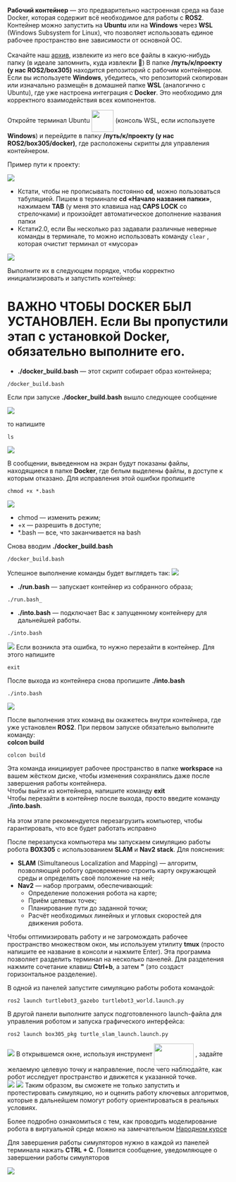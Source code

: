 __Рабочий контейнер__ — это предварительно настроенная среда на базе Docker, которая содержит всё необходимое для работы с __ROS2__. Контейнер можно запустить на __Ubuntu__ или на __Windows__ через __WSL__ (Windows Subsystem for Linux), что позволяет использовать единое рабочее пространство вне зависимости от основной ОС.<br>
<br>
Скачайте наш [архив](https://github.com/WWnotLL/ROS2_tutorial_305/blob/main/%D0%9E%D0%B6%D0%B8%D0%B2%D0%BB%D1%8F%D0%B5%D0%BC%20%D1%80%D0%BE%D0%B1%D0%BE%D1%82%D0%B0/box305.zip), извлеките из него все файлы в какую-нибудь папку (в идеале запомнить, куда извлекли 🙊)
В папке __/путь/к/проекту (у нас ROS2/box305)__ находится репозиторий с рабочим контейнером. Если вы используете __Windows__, убедитесь, что репозиторий скопирован или изначально размещён в домашней папке __WSL__ (аналогично с Ubuntu), где уже настроена интеграция с __Docker__. Это необходимо для корректного взаимодействия всех компонентов.<br>

Откройте терминал Ubuntu  <a href="url"><img src="https://github.com/WWnotLL/ROS2_tutorial_305/blob/main/Docker/Фото%20к%20инструкции/23.png" align="center" height="50" width="50" ></a>  (консоль WSL, если используете __Windows__) и перейдите в папку __/путь/к/проекту (у нас ROS2/box305/docker)__, где расположены скрипты для управления контейнером. 

Пример пути к проекту:

![](https://github.com/WWnotLL/ROS2_tutorial_305/blob/main/Docker/Фото%20к%20инструкции/10.png)

- Кстати, чтобы не прописывать постоянно __cd__, можно пользоваться табуляцией. Пишем в терминале __cd «Начало названия папки»__, нажимаем __TAB__ (у меня это клавиша над __CAPS LOCK__ со стрелочками) и произойдет автоматическое дополнение названия папки
- Кстати2.0, если Вы несколько раз задавали различные неверные команды в терминале, то можно использовать команду `clear` , которая очистит терминал от «мусора»

![](https://github.com/WWnotLL/ROS2_tutorial_305/blob/main/Docker/Фото%20к%20инструкции/15.png)

Выполните их в следующем порядке, чтобы корректно инициализировать и запустить контейнер:<br>
# ВАЖНО ЧТОБЫ __DOCKER__ БЫЛ УСТАНОВЛЕН. Если Вы пропустили этап с установкой __Docker__, обязательно выполните его.
- __./docker_build.bash__ — этот скрипт собирает образ контейнера;<br>
```
/docker_build.bash
```
Если при запуске __./docker_build.bash__ вышло следующее сообщение

![](https://github.com/WWnotLL/ROS2_tutorial_305/blob/main/Docker/Фото%20к%20инструкции/11.png)

то напишите 
```
ls
```
![](https://github.com/WWnotLL/ROS2_tutorial_305/blob/main/Docker/Фото%20к%20инструкции/12.png)

В сообщении, выведенном на экран будут показаны файлы, находящиеся в папке __Docker__, где белым выделены файлы, в доступе к которым отказано. Для исправления этой ошибки пропишите 
```
chmod +x *.bash
```
![](https://github.com/WWnotLL/ROS2_tutorial_305/blob/main/Docker/Фото%20к%20инструкции/13.png)

- chmod — изменить режим;
- +х — разрешить в доступе;
- *.bash — все, что заканчивается на bash

Снова вводим __./docker_build.bash__
```
/docker_build.bash
```

Успешное выполнение команды будет выглядеть так:
![](https://github.com/WWnotLL/ROS2_tutorial_305/blob/main/Docker/Фото%20к%20инструкции/16.png)
- __./run.bash__ — запускает контейнер из собранного образа;<br>
```
./run.bash_
```
- __./into.bash__ — подключает Вас к запущенному контейнеру для дальнейшей работы.<br>
```
./into.bash
```
![](https://github.com/WWnotLL/ROS2_tutorial_305/blob/main/Docker/Фото%20к%20инструкции/17.png)
Если возникла эта ошибка, то нужно перезайти в контейнер. Для этого напишите 
```
exit
```
После выхода из контейнера снова пропишите __./into.bash__
```
./into.bash
```
![](https://github.com/WWnotLL/ROS2_tutorial_305/blob/main/Docker/Фото%20к%20инструкции/18.png)

После выполнения этих команд вы окажетесь внутри контейнера, где уже установлен __ROS2__. При первом запуске обязательно выполните команду:<br>
__colcon build__
```
colcon build
```
Эта команда инициирует рабочее пространство в папке __workspace__ на вашем жёстком диске, чтобы изменения сохранялись даже после завершения работы контейнера.<br>
Чтобы выйти из контейнера, напишите команду __exit__ <br>
Чтобы перезайти в контейнер после выхода, просто введите команду __./into.bash__.<br>
<br>
На этом этапе рекомендуется перезагрузить компьютер, чтобы гарантировать, что все будет работать исправно

После перезапуска компьютера мы запускаем симуляцию работы робота __BOX305__ с использованием __SLAM__ и __Nav2 stack__. Для пояснения:
<br>
- __SLAM__ (Simultaneous Localization and Mapping) — алгоритм, позволяющий роботу одновременно строить карту окружающей среды и определять своё положение на ней;<br>
- __Nav2__ — набор программ, обеспечивающий: <br>
   - Определение положения робота на карте;<br>
   - Приём целевых точек;<br>
   - Планирование пути до заданной точки;<br>
   - Расчёт необходимых линейных и угловых скоростей для движения робота.<br>

Чтобы оптимизировать работу и не загромождать рабочее пространство множеством окон, мы используем утилиту __tmux__ (просто напишите ее название в консоли и нажмите Enter). Эта программа позволяет разделить терминал на несколько панелей. Для разделения нажмите сочетание клавиш __Ctrl+b__, а затем __"__ (это создаст горизонтальное разделение).<br>

В одной из панелей запустите симуляцию работы робота командой:<br>
```
ros2 launch turtlebot3_gazebo turtlebot3_world.launch.py
```
В другой панели выполните запуск подготовленного launch-файла для управления роботом и запуска графического интерфейса:<br>
```
ros2 launch box305_pkg turtle_slam_launch.launch.py
```
![](https://github.com/WWnotLL/ROS2_tutorial_305/blob/main/Docker/Фото%20к%20инструкции/19.png)
В открывшемся окне, используя инструмент <a href="url"><img src="https://github.com/WWnotLL/ROS2_tutorial_305/blob/main/Docker/Фото%20к%20инструкции/25.png" align="center" height="50" width="90" ></a>  , задайте желаемую целевую точку и направление, после чего наблюдайте, как робот исследует пространство и движется к указанной точке.<br>
![](https://github.com/WWnotLL/ROS2_tutorial_305/blob/main/Docker/Фото%20к%20инструкции/20.png)
![](https://github.com/WWnotLL/ROS2_tutorial_305/blob/main/Docker/Фото%20к%20инструкции/21.png)
Таким образом, вы сможете не только запустить и протестировать симуляцию, но и оценить работу ключевых алгоритмов, которые в дальнейшем помогут роботу ориентироваться в реальных условиях.

Более подробно ознакомиться с тем, как проводить моделирование робота в виртуальной среде можно на замечательном [Народном курсе](https://stepik.org/lesson/1612392/step/1?unit=1634191) 

Для завершения работы симуляторов нужно в каждой из панелей терминала нажать __CTRL + C__. Появится сообщение, уведомляющее о завершении работы симуляторов

![](https://github.com/WWnotLL/ROS2_tutorial_305/blob/main/Docker/Фото%20к%20инструкции/22.png)
